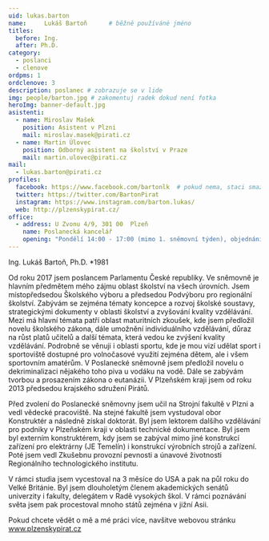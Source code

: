 ```yaml
---
uid: lukas.barton
name:     Lukáš Bartoň  	# běžně používáné jméno
titles:
  before: Ing.
  after: Ph.D.
category:
  - poslanci
  - clenove
ordpms: 1
ordclenove: 3
description: poslanec # zobrazuje se v lide
img: people/barton.jpg # zakomentuj radek dokud není fotka
heroImg: banner-default.jpg
asistenti:
  - name: Miroslav Mašek
    position: Asistent v Plzni
    mail: miroslav.masek@pirati.cz
  - name: Martin Úlovec 
    position: Odborný asistent na školství v Praze
    mail: martin.ulovec@pirati.cz
mail:
  - lukas.barton@pirati.cz
profiles:
  facebook: https://www.facebook.com/bartonlk  # pokud nema, staci smazat tuto radku
  twitter: https://twitter.com/BartonPirat
  instagram: https://www.instagram.com/barton.lukas/
  web: http://plzenskypirat.cz/
office:
  - address: U Zvonu 4/9, 301 00  Plzeň
    name: Poslanecká kancelář
    opening: "Pondělí 14:00 - 17:00 (mimo 1. sněmovní týden), objednání návštěvy: miroslav.masek@pirati.cz nebo tel.: 778 111 465"
---
```


Ing. Lukáš Bartoň, Ph.D.  *1981

Od roku 2017 jsem poslancem Parlamentu České republiky. Ve sněmovně je hlavním předmětem mého zájmu oblast školství na všech úrovních. Jsem místopředsedou Školského výboru a předsedou Podvýboru pro regionální školství. Zabývám se zejména tématy koncepce a rozvoj školské soustavy, strategickými dokumenty v oblasti školství a zvyšování kvality vzdělávání. Mezi má hlavní témata patří oblast maturitních zkoušek, kde jsem předložil novelu školského zákona, dále umožnění individuálního vzdělávání, důraz na růst platů učitelů a další témata, která vedou ke zvýšení kvality vzdělávání. Podrobně se věnuji i oblasti sportu, kde je mou vizí udělat sport i sportoviště dostupné pro volnočasové využití zejména dětem, ale i všem sportovním amatérům. V Poslanecké sněmovně jsem předložil novelu o dekriminalizaci nějakého toho piva u vodáku na vodě. Dále se zabývám tvorbou a prosazením zákona o eutanázii. V Plzeňském kraji jsem od roku 2013 předsedou krajského sdružení Pirátů.

Před zvolení do Poslanecké sněmovny jsem učil na Strojní fakultě v Plzni a vedl vědecké pracoviště. Na stejné fakultě jsem vystudoval obor Konstruktér a následně získal doktorát. Byl jsem lektorem dalšího vzdělávání pro podniky v Plzeňském kraji v oblasti technické dokumentace. Byl jsem byl externím konstruktérem, kdy jsem se zabýval mimo jiné konstrukcí zařízení pro elektrárny (JE Temelín) i konstrukcí výrobních strojů a zařízení. Poté jsem vedl Zkušebnu provozní pevnosti a únavové životnosti Regionálního technologického institutu.

V rámci studia jsem vycestoval na 3 měsíce do USA a pak na půl roku do Velké Británie. Byl jsem dlouholetým členem akademických senátů univerzity i fakulty, delegátem v Radě vysokých škol. V rámci poznávání světa jsem pak procestoval mnoho států zejména v jižní Asii.

Pokud chcete vědět o mě a mé práci více, navšitve webovou stránku www.plzenskypirat.cz

